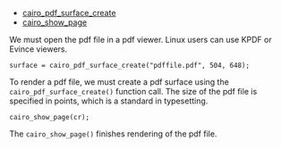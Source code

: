 + [cairo_pdf_surface_create][1]
+ [cairo_show_page][2]

[1]: http://cairographics.org/manual/cairo-PDF-Surfaces.html#cairo-pdf-surface-create
[2]: http://cairographics.org/manual/cairo-cairo-t.html#cairo-show-page

We must open the pdf file in a pdf viewer. Linux users can use KPDF or Evince
viewers.

	surface = cairo_pdf_surface_create("pdffile.pdf", 504, 648);

To render a pdf file, we must create a pdf surface using the 
`cairo_pdf_surface_create()` function call. The size of the pdf file is 
specified in points, which is a standard in typesetting.

	cairo_show_page(cr);

The `cairo_show_page()` finishes rendering of the pdf file.
